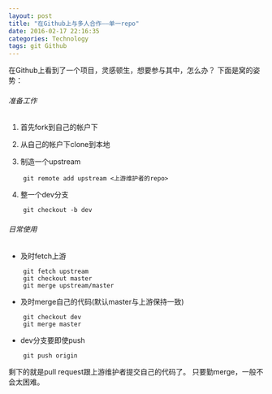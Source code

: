 ```yaml
---
layout: post
title: "在Github上与多人合作——单一repo"
date: 2016-02-17 22:16:35
categories: Technology
tags: git Github
---
```


在Github上看到了一个项目，灵感顿生，想要参与其中，怎么办？
下面是窝的姿势：

###### 准备工作

1. 首先fork到自己的帐户下

2. 从自己的帐户下clone到本地

3. 制造一个upstream

```
	git remote add upstream <上游维护者的repo>
```

4. 整一个dev分支

```
	git checkout -b dev
```

###### 日常使用

- 及时fetch上游

```
	git fetch upstream
	git checkout master
	git merge upstream/master
```
 
- 及时merge自己的代码(默认master与上游保持一致)

```
	git checkout dev
	git merge master
```
 
- dev分支要即使push

```
	git push origin
```

剩下的就是pull request跟上游维护者提交自己的代码了。
只要勤merge，一般不会太困难。


